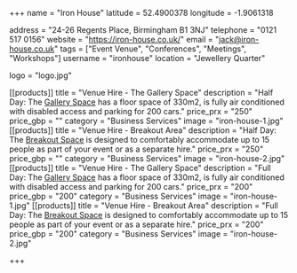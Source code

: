 +++
name = "Iron House"
latitude = 52.4900378
longitude = -1.9061318

address = "24-26 Regents Place, Birmingham B1 3NJ"
telephone = "0121 517 0156"
website = "https://iron-house.co.uk/"
email = "jack@iron-house.co.uk"
tags = ["Event Venue", "Conferences", "Meetings", "Workshops"]
username = "ironhouse"
location = "Jewellery Quarter"

logo = "logo.jpg"

[[products]]
  title = "Venue Hire - The Gallery Space"
  description = "Half Day: The [Gallery Space](https://iron-house.co.uk/exhibition-gallery-space/) has a floor space of 330m2, is fully air conditioned with disabled access and parking for 200 cars."
  price_prx = "250"
  price_gbp = ""
  category = "Business Services"
  image = "iron-house-1.jpg"
[[products]]
  title = "Venue Hire - Breakout Area"
  description = "Half Day: The [Breakout Space](https://iron-house.co.uk/meeting-space-hire/) is designed to comfortably accommodate up to 15 people as part of your event or as a separate hire."
  price_prx = "250"
  price_gbp = ""
  category = "Business Services"
  image = "iron-house-2.jpg"
[[products]]
  title = "Venue Hire - The Gallery Space"
  description = "Full Day: The [Gallery Space](https://iron-house.co.uk/exhibition-gallery-space/) has a floor space of 330m2, is fully air conditioned with disabled access and parking for 200 cars."
  price_prx = "200"
  price_gbp = "200"
  category = "Business Services"
  image = "iron-house-1.jpg"
[[products]]
  title = "Venue Hire - Breakout Area"
  description = "Full Day: The [Breakout Space](https://iron-house.co.uk/meeting-space-hire/) is designed to comfortably accommodate up to 15 people as part of your event or as a separate hire."
  price_prx = "200"
  price_gbp = "200"
  category = "Business Services"
  image = "iron-house-2.jpg"
  
+++

